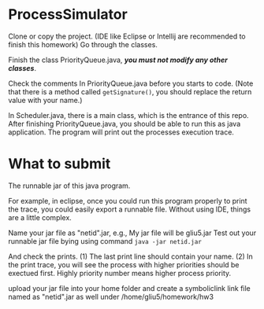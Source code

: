 # ProcessSimulator

Clone or copy the project.
(IDE like Eclipse or Intellij are recommended to finish this homework)
Go through the classes.

Finish the class PriorityQueue.java, ***you must not modify any other classes***.

Check the comments In PriorityQueue.java before you starts to code.
(Note that there is a method called `getSignature()`, you should replace the return value with your name.)

In Scheduler.java, there is a main class, which is the entrance of this repo.
After finishing PriorityQueue.java, you should be able to run this as java application.
The program will print out the processes execution trace.

# What to submit

The runnable jar of this java program.

For example, in eclipse, once you could run this program properly to print the trace, you could easily export a runnable file.
Without using IDE, things are a little complex.

Name your jar file as "netid".jar, e.g., My jar file will be gliu5.jar
Test out your runnable jar file bying using command `java -jar netid.jar`

And check the prints.
(1) The last print line should contain your name.
(2) In the print trace, you will see the process with higher priorities should be exectued first. Highly priority number means higher process priority.

upload your jar file into your home folder and create a symboliclink link file named as "netid".jar as well under /home/gliu5/homework/hw3
